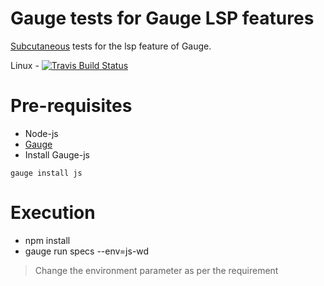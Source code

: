# Gauge tests for Gauge LSP features
[Subcutaneous](https://www.martinfowler.com/bliki/SubcutaneousTest.html) tests for the lsp feature of Gauge.

Linux - [![Travis Build Status](https://travis-ci.org/getgauge/gauge-lsp-tests.svg?branch=master)](https://travis-ci.org/getgauge/gauge-lsp-tests)

# Pre-requisites
* Node-js
* [Gauge](https://docs.getgauge.io/installing.html)
* Install Gauge-js
```
gauge install js
```

# Execution
* npm install
* gauge run specs --env=js-wd
> Change the environment parameter as per the requirement